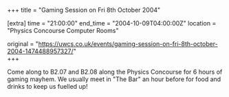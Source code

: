 +++
title = "Gaming Session on Fri 8th October 2004"

[extra]
time = "21:00:00"
end_time = "2004-10-09T04:00:00Z"
location = "Physics Concourse Computer Rooms"

original = "https://uwcs.co.uk/events/gaming-session-on-fri-8th-october-2004-1474488957327/"    
+++

Come along to B2.07 and B2.08 along the Physics Concourse for 6 hours of gaming mayhem. We usually meet in "The Bar" an hour before for food and drinks to keep us fuelled up\!

